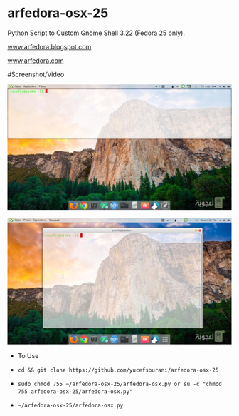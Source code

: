 # arfedora-osx-25
Python Script to  Custom Gnome Shell 3.22 (Fedora 25 only).


www.arfedora.blogspot.com

www.arfedora.com


#Screenshot/Video

[![ScreenShot](https://raw.githubusercontent.com/yucefsourani/arfedora-osx-25/master/1.jpg)](video)

[![ScreenShot](https://raw.githubusercontent.com/yucefsourani/arfedora-osx-25/master/2.jpg)](video)

* To Use 
 * ``` cd && git clone https://github.com/yucefsourani/arfedora-osx-25 ```

 * ``` sudo chmod 755 ~/arfedora-osx-25/arfedora-osx.py or su -c "chmod 755 arfedora-osx-25/arfedora-osx.py" ```

 * ``` ~/arfedora-osx-25/arfedora-osx.py ```
